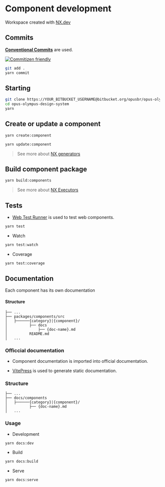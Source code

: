 
# Component development

Workspace created with [NX.dev](https://nx.dev/)

## Commits

**[Conventional Commits](https://www.conventionalcommits.org/en/v1.0.0/)** are used.

[![Commitizen friendly](https://img.shields.io/badge/commitizen-friendly-brightgreen.svg)](http://commitizen.github.io/cz-cli/)

```bash
git add .
yarn commit
```


## Starting

```bash
git clone https://YOUR_BITBUCKET_USERNAME@bitbucket.org/opusbr/opus-olympus-design-system.git
cd opus-olympus-design-system
yarn
```


## Create or update a component

```bash
yarn create:component
```

```bash
yarn update:component
```

> See more about [NX generators](https://nx.dev/recipes/generators)

## Build component package

```bash
yarn build:components
```

> See more about [NX Executors](https://nx.dev/recipes/executors)

## Tests

- [Web Test Runner](https://modern-web.dev/docs/test-runner/overview/) is used to test web components.

```bash
yarn test
```

- Watch

```bash
yarn test:watch
```

- Coverage

```bash
yarn test:coverage
```

## Documentation

Each component has its own documentation

#### Structure

```
├── ...
├── packages/components/src
│   ├──────{category}|{component}/
│          ├── docs
│              ├── {doc-name}.md
│          README.md
│   ...
```

### Officcial documentation

- Component documentation is imported into official documentation.

- [VitePress](https://vitepress.vuejs.org/) is used to generate static documentation.

### Structure

```
├── ...
├── docs/components
│   ├──────{category}|{component}/
│          ├── {doc-name}.md
│   ...
```

### Usage

- Development

```bash
yarn docs:dev
```

- Build

```bash
yarn docs:build
```

- Serve

```bash
yarn docs:serve
```

